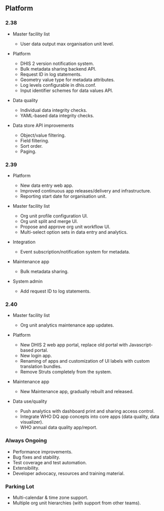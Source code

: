 ## Platform

### 2.38

- Master facility list

    - User data output max organisation unit level.
- Platform
    - DHIS 2 version notification system.
    - Bulk metadata sharing backend API.
    - Request ID in log statements.
    - Geometry value type for metadata attributes.
    - Log levels configurable in dhis.conf.
    - Input identifier schemes for data values API.

- Data quality
    - Individual data integrity checks.
    - YAML-based data integrity checks.
- Data store API improvements
    - Object/value filtering.
    - Field filtering.
    - Sort order.
    - Paging.



### 2.39

- Platform
    - New data entry web app.
    - Improved continuous app releases/delivery and infrastructure.
    - Reporting start date for organisation unit.

- Master facility list
    - Org unit profile configuration UI.
    - Org unit split and merge UI.
    - Propose and approve org unit workflow UI.
    - Multi-select option sets in data entry and analytics.

- Integration
    - Event subscription/notification system for metadata.

- Maintenance app
    - Bulk metadata sharing.

- System admin
    - Add request ID to log statements.


### 2.40

-   Master facility list

    -   Org unit analytics maintenance app updates.
-   Platform
    -   New DHIS 2 web app portal, replace old portal with Javascript-based portal.
    -   New login app.
    -   Renaming of apps and customization of UI labels with custom translation bundles.
    -   Remove Struts completely from the system.
-   Maintenance app

    -   New Maintenance app, gradually rebuilt and released.
-   Data use/quality
    -   Push analytics with dashboard print and sharing access control.
    -   Integrate WHO DQ app concepts into core apps (data quality, data visualizer).
    -   WHO annual data quality app/report.


### Always Ongoing

- Performance improvements.
- Bug fixes and stability.
- Test coverage and test automation.
- Extensibility.
- Developer advocacy, resources and training material.

### Parking Lot

-   Multi-calendar & time zone support.
-   Multiple org unit hierarchies (with support from other teams).
